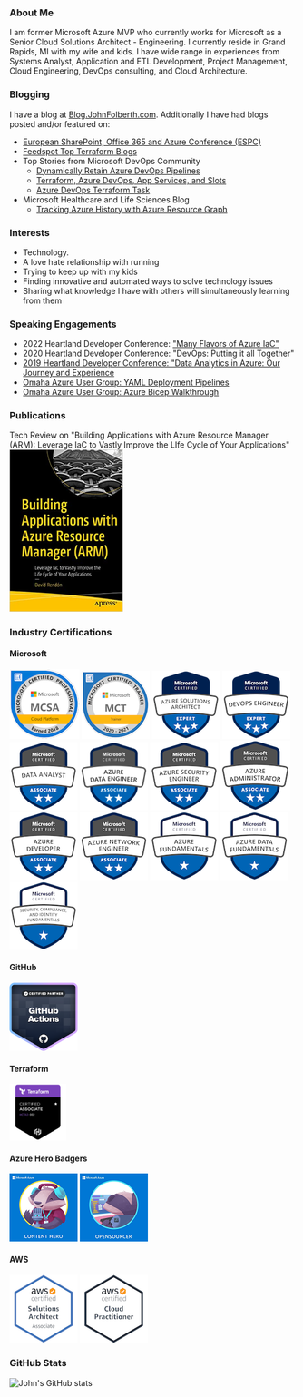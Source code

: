 ### About Me
I am former Microsoft Azure MVP who currently works for Microsoft as a Senior Cloud Solutions Architect - Engineering. I currently reside in Grand Rapids, MI with my wife and kids. I have wide range in experiences from Systems Analyst, Application and ETL Development, Project Management, Cloud Engineering, DevOps consulting, and Cloud Architecture.

### Blogging
I have a blog at [Blog.JohnFolberth.com](https://blog.johnfolberth.com). Additionally I have had blogs posted and/or featured on:
* [European SharePoint, Office 365 and Azure Conference (ESPC)](https://www.sharepointeurope.com/azure-devops-terraform-task/)
* [Feedspot Top Terraform Blogs](https://blog.feedspot.com/terraform_blogs/)
* Top Stories from Microsoft DevOps Community
  * [Dynamically Retain Azure DevOps Pipelines](https://devblogs.microsoft.com/devops/top-stories-from-the-microsoft-devops-community-2022-01-04/)
  * [Terraform, Azure DevOps, App Services, and Slots](https://devblogs.microsoft.com/devops/top-stories-from-the-microsoft-devops-community-2021-11-12/)
  * [Azure DevOps Terraform Task](https://devblogs.microsoft.com/devops/top-stories-from-the-microsoft-devops-community-2021-09-10/)
* Microsoft Healthcare and Life Sciences Blog
  * [Tracking Azure History with Azure Resource Graph](https://techcommunity.microsoft.com/t5/healthcare-and-life-sciences/tracking-azure-history-with-azure-resource-graph/ba-p/3611914)

### Interests
* Technology.
* A love hate relationship with running
* Trying to keep up with my kids
* Finding innovative and automated ways to solve technology issues
* Sharing what knowledge I have with others will simultaneously learning from them

### Speaking Engagements
* 2022 Heartland Developer Conference: ["Many Flavors of Azure IaC"](https://github.com/JFolberth/Azure_IaC_Flavors)
* 2020 Heartland Developer Conference: "DevOps: Putting it all Together"
* [2019 Heartland Developer Conference: "Data Analytics in Azure: Our Journey and Experience](https://2019aimhdc.sched.com/event/RZFx/data-analytics-in-azure-our-journey-and-experience)
* [Omaha Azure User Group: YAML Deployment Pipelines](https://blog.johnfolberth.com/yaml-deployment-pipelines/)
* [Omaha Azure User Group: Azure Bicep Walkthrough](https://blog.johnfolberth.com/omaha-azure-user-group-azure-bicep-walkthrough/)

### Publications
Tech Review on "Building Applications with Azure Resource Manager (ARM): Leverage IaC to Vastly Improve the LIfe Cycle of Your Applications"
<img src="Images/IaCBook.jpg" width="200" alt="Building Applications with Azure Resource Manager (ARM): Leverage IaC to Vastly Improve the LIfe Cycle of Your Applications">


### Industry Certifications
#### Microsoft
[<img src="Images/mcsa-cloud-platform-certified-2018.png" alt="MCSA Cloud Platform Badge">](https://www.youracclaim.com/badges/cea4a639-55af-49dc-a2e6-2fa982f852e5)
[<img src="Images/microsoft-certified-trainer-2020-2021.png" alt="Microsoft Certified Trainer Badge">](https://www.youracclaim.com/badges/b6a03256-a243-4026-9638-af9dfc225e40)
[<img src="Images/microsoft-certified-azure-solutions-architect-expert.png" alt="Azure Solutions Architect Badge">](https://www.youracclaim.com/badges/968f2756-9798-42f6-a02e-339942bc5186)
[<img src="Images/microsoft-certified-devops-engineer-expert.png" alt="DevOps Expert Certification Badge" >](https://www.youracclaim.com/badges/6ee4973b-51d9-4d47-a973-84d5e8dcb1a2)
[<img src="Images/microsoft-certified-data-analyst-associate.png" alt="Microsoft Data Analyst Certification Badge" >](https://www.youracclaim.com/badges/85aef0a9-83be-444d-98e7-2f0a2f95d658)
[<img src="Images/microsoft-certified-azure-data-engineer-associate.png" alt="Azure Data Engineer Associate Certification Badge" width="120" height="120">](https://www.credly.com/badges/0748656f-e67b-46fd-a7be-84f6924812a6/public_url)
[<img src="Images/microsoft-certified-azure-security-engineer-associate_120x120.png" alt="Azure Security Engineer Associate Certification Badge">](https://www.youracclaim.com/badges/d7f9a7df-4114-45cc-b00c-05ab5f466ed2/public_url)
[<img src="Images/microsoft-certified-azure-administrator-associate.png" alt="Azure Administrator Associate Certification Badge">](https://www.youracclaim.com/badges/7a2add06-8328-4b8a-8625-772243c82aec)
[<img src="Images/microsoft-certified-azure-developer-associate.png" alt="Azure Developer Associate Certification Badge">](https://www.youracclaim.com/badges/bc8b844b-a819-435d-8a6d-6f5200d662a9/public_url)
[<img src="Images/microsoft-certified-azure-network-engineer-associate.png" alt="Azure Network Engineer Associate Certification Badge">](https://www.credly.com/badges/29ebd856-857d-41bd-80fe-ac04ed473597/public_url)
[<img src="Images/microsoft-certified-azure-fundamentals.png" alt="Azure Fundamentals Certification Badge">](https://www.youracclaim.com/badges/324c1ed0-4157-4229-9917-06f9552fed1e)
[<img src="Images/microsoft-certified-azure-data-fundamentals.png" alt="Azure Data Fundamentals Certification Badge">](https://www.youracclaim.com/badges/47f35651-ba7a-4202-895a-40ec943600ab)
[<img src="Images/microsoft-certified-security-compliance-and-identity-fundamentals.png" alt="Azure Security, Compliance and Identity Fundamentals Certification Badge">](https://www.credly.com/badges/ef66486b-00cc-4df0-90d1-540d95058ab0/public_url)

#### GitHub
[<img src="Images/github-actions.png" alt="GitHub Actions" width="120" height="120">](https://www.credly.com/badges/888a5ae4-ead7-4f2a-af92-c46aa6e2cfc1/public_url)

#### Terraform
[<img src="Images/hashicorp-certified-terraform-associate.png" alt="Terraform Associate Certification Badge" width="100" height="100">](https://www.credly.com/badges/dde5c34f-91d3-4f5a-bfb4-b72dd16a2bda/public_url)

#### Azure Hero Badgers
[<img src="Images/azure_hero_content_hero.png" alt="Azure Hero Badge for Content Hero">](https://enjinx.io/eth/asset/6880000000000514)
[<img src="Images/azure_hero_opensourcer.png" alt="Azure Hero Badge for Open Sourcer Hero">](https://enjinx.io/eth/asset/688000000000091c)

#### AWS
[<img src="Images/aws-certified-solutions-architect-associate.png" alt="Amazon Web Services Solutions Architect Associate Certification Badge">](https://www.youracclaim.com/badges/143806b6-4c26-4cf8-ba05-e1c049287dce)
[<img src="Images/aws-certified-cloud-practitioner.png" alt="Amazon Web Services Solutions Cloud Practitioner Certification Badge">](https://www.youracclaim.com/badges/d1970aa6-5ef2-46f0-aa73-3af0a13b3914)

### GitHub Stats
![John's GitHub stats](https://github-readme-stats.vercel.app/api?username=jfolberth&show_icons=true)




